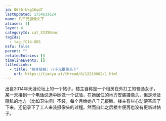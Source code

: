 ```yaml
---
id: 0656-bkg16qd7
lastUpdated: 1754633624
name: 八千元摄像头下
aliases: []
layer: 4
categoryId: cat_X3JSNomc
tagIds:
  - tag_fC14-UDS
nsfw: false
parent: ""
relatedEntries: []
timelineEvents: []
titledLinks:
  - title: "相关链接: 八千元摄像头下"
    url: https://tianya.at/thread/0/12210662/1.html
---
```


出自2014年天涯论坛上的一个帖子。楼主自称是一个租房在外打工的普通女子，某一天接到一个电话说选中她做一个试验，在她居住的地方安装摄像头，但是涉及隐私的地方（比如卫生间）不装，每个月给她八千元报酬。楼主有些心动便答应了下来，还记录下了工人来装摄像头的过程。然而自此之后楼主便再也没有更新过帖子。